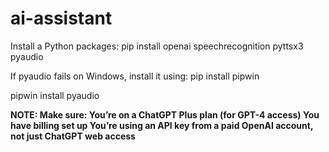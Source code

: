 # ai-assistant

Install a Python packages:
pip install openai speechrecognition pyttsx3 pyaudio

If pyaudio fails on Windows, install it using:
pip install pipwin

pipwin install pyaudio

**NOTE: Make sure:
You’re on a ChatGPT Plus plan (for GPT-4 access)
You have billing set up
You’re using an API key from a paid OpenAI account, not just ChatGPT web access**
